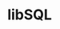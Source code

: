 ---
git: https://github.com/libsql/libsql
logohandle: libsql
sort: libsql
title: libSQL
twitter: https://x.com/libsqlhq
website: https://libsql.org/
---